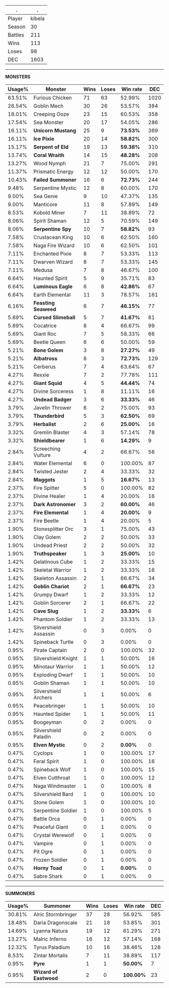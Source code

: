 .|.
|-|-
Player|kibela
Season|30
Battles|211
Wins|113
Loses|98
DEC|1603

---
**MONSTERS**

Usage%|Monster|Wins|Loses|Win rate|DEC|
-|-|-|-|-|-|
63.51%|Furious Chicken|71|63|52.99%|1020|
26.54%|Goblin Mech|30|26|53.57%|384|
18.01%|Creeping Ooze|23|15|60.53%|358|
17.54%|Sea Monster|20|17|54.05%|286|
16.11%|**Unicorn Mustang**|25|9|**73.53%**|369|
16.11%|**Ice Pixie**|20|14|**58.82%**|300|
15.17%|**Serpent of Eld**|19|13|**59.38%**|310|
13.74%|**Coral Wraith**|14|15|**48.28%**|208|
13.27%|Wood Nymph|21|7|75.00%|291|
11.37%|Prismatic Energy|12|12|50.00%|170|
10.43%|**Failed Summoner**|16|6|**72.73%**|244|
9.48%|Serpentine Mystic|12|8|60.00%|170|
9.00%|Sea Genie|9|10|47.37%|135|
9.00%|Manticore|11|8|57.89%|149|
8.53%|Kobold Miner|7|11|38.89%|72|
8.06%|Spirit Shaman|12|5|70.59%|149|
8.06%|**Serpentine Spy**|10|7|**58.82%**|93|
7.58%|Crustacean King|10|6|62.50%|160|
7.58%|Naga Fire Wizard|10|6|62.50%|101|
7.11%|Enchanted Pixie|8|7|53.33%|113|
7.11%|Dwarven Wizard|8|7|53.33%|145|
7.11%|Medusa|7|8|46.67%|100|
6.64%|Haunted Spirit|5|9|35.71%|83|
6.64%|**Luminous Eagle**|6|8|**42.86%**|67|
6.64%|Earth Elemental|11|3|78.57%|161|
6.16%|**Feasting Seaweed**|6|7|**46.15%**|77|
5.69%|**Cursed Slimeball**|5|7|**41.67%**|81|
5.69%|Cocatrice|8|4|66.67%|99|
5.69%|Giant Roc|7|5|58.33%|66|
5.69%|Beetle Queen|6|6|50.00%|59|
5.21%|**Bone Golem**|3|8|**27.27%**|49|
5.21%|**Albatross**|8|3|**72.73%**|129|
5.21%|Cerberus|7|4|63.64%|67|
4.27%|Rexxie|7|2|77.78%|111|
4.27%|**Giant Squid**|4|5|**44.44%**|74|
4.27%|Divine Sorceress|1|8|11.11%|16|
4.27%|**Undead Badger**|3|6|**33.33%**|46|
3.79%|Javelin Thrower|6|2|75.00%|93|
3.79%|**Thunderbird**|5|3|**62.50%**|69|
3.79%|**Herbalist**|2|6|**25.00%**|16|
3.32%|Gremlin Blaster|4|3|57.14%|78|
3.32%|**Shieldbearer**|1|6|**14.29%**|9|
2.84%|Screeching Vulture|4|2|66.67%|56|
2.84%|Water Elemental|6|0|100.00%|87|
2.84%|Twisted Jester|2|4|33.33%|32|
2.84%|**Maggots**|1|5|**16.67%**|13|
2.37%|Fire Spitter|5|0|100.00%|82|
2.37%|Divine Healer|1|4|20.00%|16|
2.37%|**Dark Astronomer**|3|2|**60.00%**|46|
2.37%|**Fire Elemental**|1|4|**20.00%**|9|
2.37%|Fire Beetle|1|4|20.00%|5|
1.90%|Stonesplitter Orc|3|1|75.00%|43|
1.90%|Clay Golem|2|2|50.00%|33|
1.90%|Undead Priest|2|2|50.00%|32|
1.90%|**Truthspeaker**|1|3|**25.00%**|10|
1.42%|Gelatinous Cube|1|2|33.33%|15|
1.42%|Skeletal Warrior|1|2|33.33%|16|
1.42%|Skeleton Assassin|2|1|66.67%|34|
1.42%|**Goblin Chariot**|2|1|**66.67%**|23|
1.42%|Grumpy Dwarf|1|2|33.33%|12|
1.42%|Goblin Sorcerer|2|1|66.67%|22|
1.42%|**Cave Slug**|1|2|**33.33%**|6|
1.42%|Phantom Soldier|1|2|33.33%|13|
1.42%|Silvershield Assassin|0|3|0.00%|0|
1.42%|Spineback Turtle|0|3|0.00%|0|
0.95%|Pirate Captain|2|0|100.00%|32|
0.95%|Silvershield Knight|1|1|50.00%|16|
0.95%|Minotaur Warrior|1|1|50.00%|12|
0.95%|Exploding Dwarf|1|1|50.00%|10|
0.95%|Goblin Shaman|1|1|50.00%|10|
0.95%|Silvershield Archers|1|1|50.00%|6|
0.95%|Peacebringer|1|1|50.00%|10|
0.95%|Haunted Spider|1|1|50.00%|11|
0.95%|Boogeyman|0|2|0.00%|0|
0.95%|Silvershield Paladin|0|2|0.00%|0|
0.95%|**Elven Mystic**|0|2|**0.00%**|0|
0.47%|Cyclops|1|0|100.00%|17|
0.47%|Feral Spirit|1|0|100.00%|16|
0.47%|Spineback Wolf|1|0|100.00%|15|
0.47%|Elven Cutthroat|1|0|100.00%|12|
0.47%|Naga Windmaster|1|0|100.00%|8|
0.47%|Silvershield Bard|1|0|100.00%|10|
0.47%|Stone Golem|1|0|100.00%|10|
0.47%|Serpentine Soldier|1|0|100.00%|5|
0.47%|Battle Orca|0|1|0.00%|0|
0.47%|Peaceful Giant|0|1|0.00%|0|
0.47%|Crystal Werewolf|0|1|0.00%|0|
0.47%|Vampire|0|1|0.00%|0|
0.47%|Pit Ogre|0|1|0.00%|0|
0.47%|Frozen Soldier|0|1|0.00%|0|
0.47%|**Horny Toad**|0|1|**0.00%**|0|
0.47%|Sabre Shark|0|1|0.00%|0|

---
**SUMMONERS**

Usage%|Summoner|Wins|Loses|Win rate|DEC|
-|-|-|-|-|-|
30.81%|Alric Stormbringer|37|28|56.92%|585|
18.48%|Daria Dragonscale|21|18|53.85%|301|
14.69%|Lyanna Natura|19|12|61.29%|271|
13.27%|Malric Inferno|16|12|57.14%|168|
12.32%|Tyrus Paladium|10|16|38.46%|128|
8.53%|Zintar Mortalis|7|11|38.89%|117|
0.95%|**Pyre**|1|1|**50.00%**|7|
0.95%|**Wizard of Eastwood**|2|0|**100.00%**|23|
